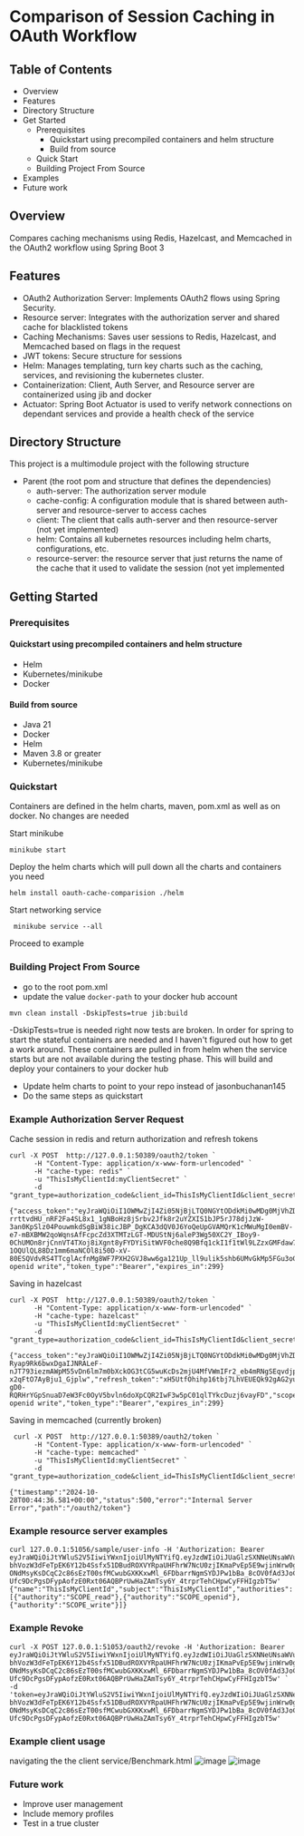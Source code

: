 # Comparison of Session Caching in OAuth Workflow

## Table of Contents
- Overview
- Features
- Directory Structure
- Get Started
  - Prerequisites 
    - Quickstart using precompiled containers and helm structure
    - Build from source
  - Quick Start
  - Building Project From Source
- Examples
- Future work 

## Overview
Compares caching mechanisms using Redis, Hazelcast, and Memcached in the OAuth2 workflow using Spring Boot 3

## Features
- OAuth2 Authorization Server: Implements OAuth2 flows using Spring Security.
- Resource server: Integrates with the authorization server and shared cache for blacklisted tokens
- Caching Mechanisms: Saves user sessions to Redis, Hazelcast, and Memcached based on flags in the request
- JWT tokens: Secure structure for sessions
- Helm: Manages templating, turn key charts such as the caching, services, and revisioning the kubernetes cluster.
- Containerization: Client, Auth Server, and Resource server are containerized using jib and docker
- Actuator: Spring Boot Actuator is used to verify network connections on dependant services and provide a health check of the service 
  
## Directory Structure
This project is a multimodule project with the following structure 
- Parent (the root pom and structure that defines the dependencies)
  - auth-server: The authorization server module
  - cache-config: A configuration module that is shared between auth-server and resource-server to access caches
  - client: The client that calls auth-server and then resource-server (not yet implemented)
  - helm: Contains all kubernetes resources including helm charts, configurations, etc. 
  - resource-server: the resource server that just returns the name of the cache that it used to validate the session (not yet implemented


## Getting Started
### Prerequisites
#### Quickstart using precompiled containers and helm structure
- Helm
- Kubernetes/minikube
- Docker

#### Build from source 
- Java 21
- Docker
- Helm
- Maven 3.8 or greater
- Kubernetes/minikube

### Quickstart
Containers are defined in the helm charts, maven, pom.xml as well as on docker. No changes are needed

Start minikube 
```shell
minikube start
```
Deploy the helm charts which will pull down all the charts and containers you need
```shell
helm install oauth-cache-comparision ./helm
```
Start networking service 
```shell
 minikube service --all  
```
Proceed to example

### Building Project From Source
- go to the root pom.xml
- update the value ```docker-path``` to your docker hub account
```shell
mvn clean install -DskipTests=true jib:build
```
-DskipTests=true is needed right now tests are broken. In order for spring to start the stateful containers 
are needed and I haven't figured out how to get a work around. These containers are pulled in from helm when the service starts
but are not available during the testing phase.
This will build and deploy your containers to your docker hub 
- Update helm charts to point to your repo instead of jasonbuchanan145
- Do the same steps as quickstart


### Example Authorization Server Request
Cache session in redis and return authorization and refresh tokens
```shell
curl -X POST  http://127.0.0.1:50389/oauth2/token `
      -H "Content-Type: application/x-www-form-urlencoded" `
      -H "cache-type: redis" `
      -u "ThisIsMyClientId:myClientSecret" `
      -d "grant_type=authorization_code&client_id=ThisIsMyClientId&client_secret=myClientSecret"
```
```
{"access_token":"eyJraWQiOiI1OWMwZjI4Zi05NjBjLTQ0NGYtODdkMi0wMDg0MjVhZDY0N2IiLCJhbGciOiJSUzI1NiJ9.eyJzdWIiOiJUaGlzSXNNeUNsaWVudElkIiwiYXVkIjoiVGhpc0lzTXlDbGllbnRJZCIsIm5iZiI6MTczMDA3NTk4Nywic2NvcGUiOlsid3JpdGUiLCJvcGVuaWQiLCJyZWFkIl0sImlzcyI6Imh0dHA6Ly8xMjcuMC4wLjE6NTAzODkiLCJleHAiOjE3MzAwNzYyODcsImlhdCI6MTczMDA3NTk4NywianRpIjoiNGJhZmUzNmUtNzlkNS00MWUxLWIxMmYtMTI3NTdmOTIwMzZiIn0.ZmgaadrDyPe8wTAkduKTMtg6-rrttvdHU_nRF2Fa4SL8x1_1gNBoHz8jSrbv2Jfk8r2uYZXIS1bJP5rJ78djJzW-3an0KpSlz04PouwmkdSgBiW38icJBP_DgKCA3dQV0J6YoQeUpGVAMQrK1cMWuMgI0emBV-e7-mBXBMW2qoWqnsAfFcpcZd3XTMTzLGT-MDUStNj6aleP3Wg50XC2Y_IBoy9-0ChUMOn8rjCnnVT4TXoj8iXgnt8yFYDYiSitWVF0che8Q9Bfq1ckI1f1tWl9LZzxGMFdaw7MiTUATeEM4UyMpGXKWmov7hAVx4jgHFHR_cP899CSgKivZXYsYg","refresh_token":"nx-1OQUlQL88Dz1mm6maNCOl8i50D-xV-80ESQVdvRS4TTcglAcfnMg8WF7PXH2GVJ8ww6ga121Up_ll9ulik5shb6UMvGkMp5FGu3oGmraDqQwpT9_RyuUdLbBZ0t6g","scope":"read openid write","token_type":"Bearer","expires_in":299}
```
Saving in hazelcast
```shell
curl -X POST  http://127.0.0.1:50389/oauth2/token `
      -H "Content-Type: application/x-www-form-urlencoded" `
      -H "cache-type: hazelcast" `
      -u "ThisIsMyClientId:myClientSecret" `
      -d "grant_type=authorization_code&client_id=ThisIsMyClientId&client_secret=myClientSecret"
```
```
{"access_token":"eyJraWQiOiI1OWMwZjI4Zi05NjBjLTQ0NGYtODdkMi0wMDg0MjVhZDY0N2IiLCJhbGciOiJSUzI1NiJ9.eyJzdWIiOiJUaGlzSXNNeUNsaWVudElkIiwiYXVkIjoiVGhpc0lzTXlDbGllbnRJZCIsIm5iZiI6MTczMDA3NjE4NSwic2NvcGUiOlsicmVhZCIsIm9wZW5pZCIsIndyaXRlIl0sImlzcyI6Imh0dHA6Ly8xMjcuMC4wLjE6NTAzODkiLCJleHAiOjE3MzAwNzY0ODUsImlhdCI6MTczMDA3NjE4NSwianRpIjoiNThkYmQ4ZTktYTcyZC00Mjc3LTlhODAtYzkyMmFjYzBmYTE3In0.eZdGGAIZvTpCw9xjJtmlwZXGawQwlmsdWIxoN74NzWWJB77AumRhcwCbIPc4-Ryap9Rk6bwxDgaIJNRALeF-nJT793iezmAWpM55vDn6lm7m0bXckOG3tCG5wuKcDs2mjU4MfVWmIFr2_eb4mRNgSEqvdjp3aAAHOpIpZaT1S3m5lDvFB6_uyATGqG9nTYjdmtirNo9EYLVE3w6krLJYeKWsJBTlqETqiUWe9AlgdlOMHpfKmult1LZDQ75KKb8a__g4LANb4NanfKKMMGjEvOTfZ1fqKnB4qJAUYSUdYdAajs2Kuh7IdoFVJqL8x07YL7-x2qFtO7AyBju1_Gjplw","refresh_token":"xH5UtfOhihp16tbj7LhVEUEQk92gAG2yuE_c5tDVXWzRJE6muizjU2Z7q1R3-gD0-RQRHrYGpSnuaD7eW3Fc0OyV5bvln6doXpCQR2IwF3w5pC01qlTYkcDuzj6vayFD","scope":"read openid write","token_type":"Bearer","expires_in":299}
```

Saving in memcached (currently broken)
```shell
 curl -X POST  http://127.0.0.1:50389/oauth2/token `
      -H "Content-Type: application/x-www-form-urlencoded" `
      -H "cache-type: memcached" `
      -u "ThisIsMyClientId:myClientSecret" `
      -d "grant_type=authorization_code&client_id=ThisIsMyClientId&client_secret=myClientSecret"
```
```
{"timestamp":"2024-10-28T00:44:36.581+00:00","status":500,"error":"Internal Server Error","path":"/oauth2/token"}
```

### Example resource server examples
```shell
curl 127.0.0.1:51056/sample/user-info -H 'Authorization: Bearer eyJraWQiOiJtYWluS2V5IiwiYWxnIjoiUlMyNTYifQ.eyJzdWIiOiJUaGlzSXNNeUNsaWVudElkIiwiYXVkIjoiVGhpc0lzTXlDbGllbnRJZCIsImNhY2hlIjoicmVkaXMiLCJuYmYiOjE3MzQ3NTczNjUsInNjb3BlIjpbInJlYWQiLCJvcGVuaWQiLCJ3cml0ZSJdLCJpc3MiOiJodHRwOi8vb2F1dGgtc2VydmVyLXNlcnZpY2U6OTk5OSIsImV4cCI6MTczNDc1NzY2NSwiaWF0IjoxNzM0NzU3MzY1LCJ2ZXJzaW9uIjo0NTcsImp0aSI6ImJkMWM3NDIzLTYxMmEtNGI4Zi1hZjg0LWU1NjEzYmNhZjdiYSIsImNsaWVudF9pZCI6IlRoaXNJc015Q2xpZW50SWQifQ.nDdf1RHtVuvwtG_N5ceAEJD78h2uaTQDoKw3pYCHdjcDgxvd_J6zXmwnaYfsxEKxmiVlJyZ5oFHNn62-bhVozW3dFeTpEK6Y12b4Ssfx51DBudROXVYRpaUHFhrW7NcU0zjIKmaPvEp5E9wjinWrw0gnndQhacVpeMT07wL0xTkQ6Ty93ikSt4XMyz5UEPUTpvQ-ONdMsyKsDCqC2c86sEzT00sfMCwubGXKKxwMl_6FDbarrNgmSYDJPw1bBa_8cOV0fAd3JoCwuIuRI5Z-Ufc9DcPgsDFypAofzE0Rxt06AQBPrUwHaZAmTsy6Y_4trprTehCHpwCyFFHIgzbT5w'
{"name":"ThisIsMyClientId","subject":"ThisIsMyClientId","authorities":[{"authority":"SCOPE_read"},{"authority":"SCOPE_openid"},{"authority":"SCOPE_write"}]}
```

### Example Revoke 
```shell
curl -X POST 127.0.0.1:51053/oauth2/revoke -H 'Authorization: Bearer eyJraWQiOiJtYWluS2V5IiwiYWxnIjoiUlMyNTYifQ.eyJzdWIiOiJUaGlzSXNNeUNsaWVudElkIiwiYXVkIjoiVGhpc0lzTXlDbGllbnRJZCIsImNhY2hlIjoicmVkaXMiLCJuYmYiOjE3MzQ3NTczNjUsInNjb3BlIjpbInJlYWQiLCJvcGVuaWQiLCJ3cml0ZSJdLCJpc3MiOiJodHRwOi8vb2F1dGgtc2VydmVyLXNlcnZpY2U6OTk5OSIsImV4cCI6MTczNDc1NzY2NSwiaWF0IjoxNzM0NzU3MzY1LCJ2ZXJzaW9uIjo0NTcsImp0aSI6ImJkMWM3NDIzLTYxMmEtNGI4Zi1hZjg0LWU1NjEzYmNhZjdiYSIsImNsaWVudF9pZCI6IlRoaXNJc015Q2xpZW50SWQifQ.nDdf1RHtVuvwtG_N5ceAEJD78h2uaTQDoKw3pYCHdjcDgxvd_J6zXmwnaYfsxEKxmiVlJyZ5oFHNn62-bhVozW3dFeTpEK6Y12b4Ssfx51DBudROXVYRpaUHFhrW7NcU0zjIKmaPvEp5E9wjinWrw0gnndQhacVpeMT07wL0xTkQ6Ty93ikSt4XMyz5UEPUTpvQ-ONdMsyKsDCqC2c86sEzT00sfMCwubGXKKxwMl_6FDbarrNgmSYDJPw1bBa_8cOV0fAd3JoCwuIuRI5Z-Ufc9DcPgsDFypAofzE0Rxt06AQBPrUwHaZAmTsy6Y_4trprTehCHpwCyFFHIgzbT5w' `
-d 'token=eyJraWQiOiJtYWluS2V5IiwiYWxnIjoiUlMyNTYifQ.eyJzdWIiOiJUaGlzSXNNeUNsaWVudElkIiwiYXVkIjoiVGhpc0lzTXlDbGllbnRJZCIsImNhY2hlIjoicmVkaXMiLCJuYmYiOjE3MzQ3NTczNjUsInNjb3BlIjpbInJlYWQiLCJvcGVuaWQiLCJ3cml0ZSJdLCJpc3MiOiJodHRwOi8vb2F1dGgtc2VydmVyLXNlcnZpY2U6OTk5OSIsImV4cCI6MTczNDc1NzY2NSwiaWF0IjoxNzM0NzU3MzY1LCJ2ZXJzaW9uIjo0NTcsImp0aSI6ImJkMWM3NDIzLTYxMmEtNGI4Zi1hZjg0LWU1NjEzYmNhZjdiYSIsImNsaWVudF9pZCI6IlRoaXNJc015Q2xpZW50SWQifQ.nDdf1RHtVuvwtG_N5ceAEJD78h2uaTQDoKw3pYCHdjcDgxvd_J6zXmwnaYfsxEKxmiVlJyZ5oFHNn62-bhVozW3dFeTpEK6Y12b4Ssfx51DBudROXVYRpaUHFhrW7NcU0zjIKmaPvEp5E9wjinWrw0gnndQhacVpeMT07wL0xTkQ6Ty93ikSt4XMyz5UEPUTpvQ-ONdMsyKsDCqC2c86sEzT00sfMCwubGXKKxwMl_6FDbarrNgmSYDJPw1bBa_8cOV0fAd3JoCwuIuRI5Z-Ufc9DcPgsDFypAofzE0Rxt06AQBPrUwHaZAmTsy6Y_4trprTehCHpwCyFFHIgzbT5w'
```
### Example client usage
navigating the the client service/Benchmark.html
![image](https://github.com/user-attachments/assets/e0b9aa9a-b60d-4409-8b0b-86dcadcd6bc0)
![image](https://github.com/user-attachments/assets/0243e71e-8fb4-43e5-ab26-f3d0702e62f2)


### Future work
 - Improve user management
 - Include memory profiles
 - Test in a true cluster
